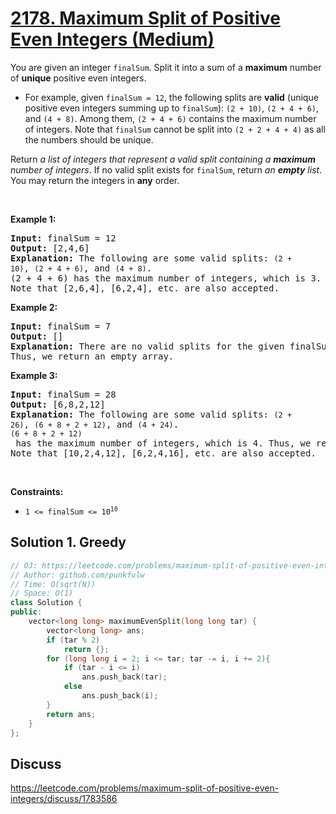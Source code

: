 # [2178. Maximum Split of Positive Even Integers (Medium)](https://leetcode.com/problems/maximum-split-of-positive-even-integers/)

<p>You are given an integer <code>finalSum</code>. Split it into a sum of a <strong>maximum</strong> number of <strong>unique</strong> positive even integers.</p>

<ul>
	<li>For example, given <code>finalSum = 12</code>, the following splits are <strong>valid</strong> (unique positive even integers summing up to <code>finalSum</code>): <code>(2 + 10)</code>, <code>(2 + 4 + 6)</code>, and <code>(4 + 8)</code>. Among them, <code>(2 + 4 + 6)</code> contains the maximum number of integers. Note that <code>finalSum</code> cannot be split into <code>(2 + 2 + 4 + 4)</code> as all the numbers should be unique.</li>
</ul>

<p>Return <em>a list of integers that represent a valid split containing a <strong>maximum</strong> number of integers</em>. If no valid split exists for <code>finalSum</code>, return <em>an <strong>empty</strong> list</em>. You may return the integers in <strong>any</strong> order.</p>

<p>&nbsp;</p>
<p><strong>Example 1:</strong></p>

<pre><strong>Input:</strong> finalSum = 12
<strong>Output:</strong> [2,4,6]
<strong>Explanation:</strong> The following are some valid splits: <code>(2 + 10)</code>, <code>(2 + 4 + 6)</code>, and <code>(4 + 8)</code>.
(2 + 4 + 6) has the maximum number of integers, which is 3. Thus, we return [2,4,6].
Note that [2,6,4], [6,2,4], etc. are also accepted.
</pre>

<p><strong>Example 2:</strong></p>

<pre><strong>Input:</strong> finalSum = 7
<strong>Output:</strong> []
<strong>Explanation:</strong> There are no valid splits for the given finalSum.
Thus, we return an empty array.
</pre>

<p><strong>Example 3:</strong></p>

<pre><strong>Input:</strong> finalSum = 28
<strong>Output:</strong> [6,8,2,12]
<strong>Explanation:</strong> The following are some valid splits: <code>(2 + 26)</code>, <code>(6 + 8 + 2 + 12)</code>, and <code>(4 + 24)</code>. 
<code>(6 + 8 + 2 + 12)</code> has the maximum number of integers, which is 4. Thus, we return [6,8,2,12].
Note that [10,2,4,12], [6,2,4,16], etc. are also accepted.
</pre>

<p>&nbsp;</p>
<p><strong>Constraints:</strong></p>

<ul>
	<li><code>1 &lt;= finalSum &lt;= 10<sup>10</sup></code></li>
</ul>

## Solution 1. Greedy

```cpp
// OJ: https://leetcode.com/problems/maximum-split-of-positive-even-integers/
// Author: github.com/punkfulw
// Time: O(sqrt(N))
// Space: O(1)
class Solution {
public:
    vector<long long> maximumEvenSplit(long long tar) {
        vector<long long> ans;
        if (tar % 2)
            return {};
        for (long long i = 2; i <= tar; tar -= i, i += 2){
            if (tar - i <= i)
                ans.push_back(tar);
            else
                ans.push_back(i);
        }
        return ans;
    }
};
```


## Discuss

https://leetcode.com/problems/maximum-split-of-positive-even-integers/discuss/1783586
